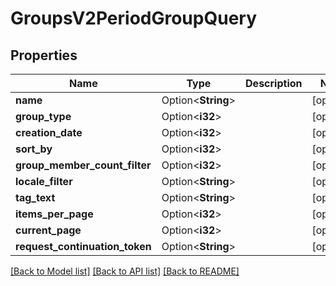 # GroupsV2PeriodGroupQuery

## Properties

Name | Type | Description | Notes
------------ | ------------- | ------------- | -------------
**name** | Option<**String**> |  | [optional]
**group_type** | Option<**i32**> |  | [optional]
**creation_date** | Option<**i32**> |  | [optional]
**sort_by** | Option<**i32**> |  | [optional]
**group_member_count_filter** | Option<**i32**> |  | [optional]
**locale_filter** | Option<**String**> |  | [optional]
**tag_text** | Option<**String**> |  | [optional]
**items_per_page** | Option<**i32**> |  | [optional]
**current_page** | Option<**i32**> |  | [optional]
**request_continuation_token** | Option<**String**> |  | [optional]

[[Back to Model list]](../README.md#documentation-for-models) [[Back to API list]](../README.md#documentation-for-api-endpoints) [[Back to README]](../README.md)


